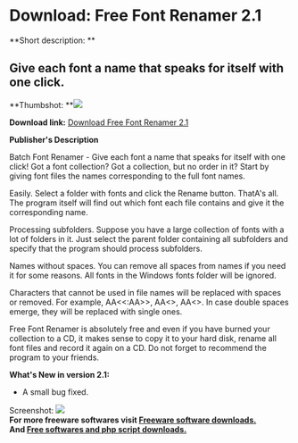 # Download: Free Font Renamer 2.1

**Short description: **

## Give each font a name that speaks for itself with one click.

  
**Thumbshot: **![](http://www.freewarefiles.com/screenshot/freefontrenamer_md.gif)   
  
**Download link:** [Download Free Font Renamer 2.1](http://freesoftwares.boysofts.com/Free-Font-Renamer_program_19645.html)  
  

**Publisher's Description**  
  

Batch Font Renamer - Give each font a name that speaks for itself with one
click! Got a font collection? Got a collection, but no order in it? Start by
giving font files the names corresponding to the full font names.

Easily. Select a folder with fonts and click the Rename button. ThatA's all.
The program itself will find out which font each file contains and give it the
corresponding name.

Processing subfolders. Suppose you have a large collection of fonts with a lot
of folders in it. Just select the parent folder containing all subfolders and
specify that the program should process subfolders.

Names without spaces. You can remove all spaces from names if you need it for
some reasons. All fonts in the Windows fonts folder will be ignored.

Characters that cannot be used in file names will be replaced with spaces or
removed. For example, AA<<:AA>>, AA<>, AA<>. In case double spaces emerge,
they will be replaced with single ones.

Free Font Renamer is absolutely free and even if you have burned your
collection to a CD, it makes sense to copy it to your hard disk, rename all
font files and record it again on a CD. Do not forget to recommend the program
to your friends.

**What's New in version 2.1:**

  * A small bug fixed. 

  
  
Screenshot: ![](http://www.freewarefiles.com/screenshot/freefontrenamer.gif)  
**For more freeware softwares visit [Freeware software downloads.](http://freesoftwares.boysofts.com/)**   
**And [Free softwares and php script downloads.](http://www.boysofts.com/)**

